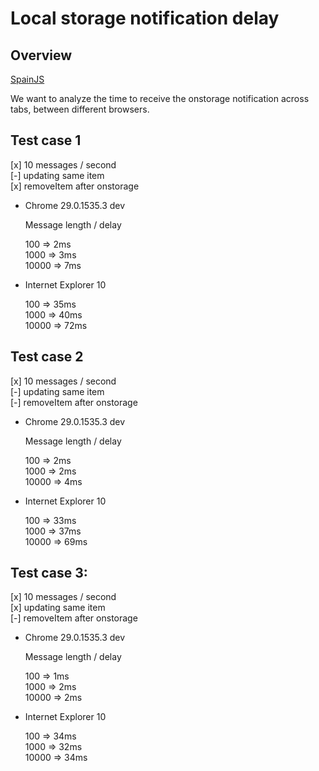 Local storage notification delay
================================

Overview
--------
[SpainJS](http://spainjs.org/)

We want to analyze the time to receive the onstorage notification across tabs, between different browsers.


Test case 1
-----------

[x] 10 messages / second  
[-] updating same item  
[x] removeItem after onstorage

- Chrome 29.0.1535.3 dev

  Message length / delay

  100 => 2ms  
  1000 => 3ms  
  10000 => 7ms  
  
- Internet Explorer 10

  100 => 35ms  
  1000 => 40ms  
  10000 => 72ms  
  
  
Test case 2
-----------

[x] 10 messages / second  
[-] updating same item  
[-] removeItem after onstorage  

- Chrome 29.0.1535.3 dev

  Message length / delay
  
  100 => 2ms  
  1000 => 2ms  
  10000 => 4ms

- Internet Explorer 10

  100 => 33ms  
  1000 => 37ms  
  10000 => 69ms
  

Test case 3:
------------

[x] 10 messages / second    
[x] updating same item  
[-] removeItem after onstorage

- Chrome 29.0.1535.3 dev

  Message length / delay
  
  100 => 1ms  
  1000 => 2ms  
  10000 => 2ms  

- Internet Explorer 10

  100 => 34ms  
  1000 => 32ms  
  10000 => 34ms
